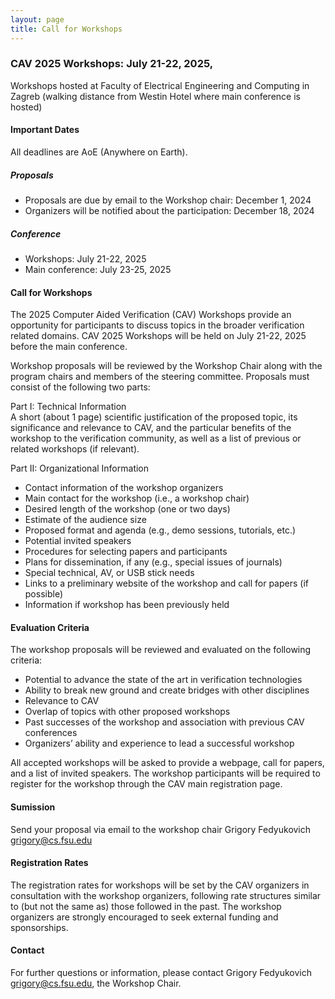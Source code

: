 ```yaml
---
layout: page
title: Call for Workshops
---
```


### CAV 2025 Workshops: July 21-22, 2025,
Workshops hosted at Faculty of Electrical Engineering and Computing in Zagreb (walking distance from Westin Hotel where main conference is hosted)

#### Important Dates
All deadlines are AoE (Anywhere on Earth).

##### Proposals
* Proposals are due by email to the Workshop chair: December 1, 2024
* Organizers will be notified about the participation: December 18, 2024

##### Conference
* Workshops: July 21-22, 2025
* Main conference: July 23-25, 2025

#### Call for Workshops
The 2025 Computer Aided Verification (CAV) Workshops provide an opportunity for participants to discuss topics in the broader verification related domains. CAV 2025 Workshops will be held on July 21-22, 2025 before the main conference.

Workshop proposals will be reviewed by the Workshop Chair along with the program chairs and members of the steering committee. Proposals must consist of the following two parts:

Part I: Technical Information <br>
A short (about 1 page) scientific justification of the proposed topic, its significance and relevance to CAV, and the particular benefits of the workshop to the verification community, as well as a list of previous or related workshops (if relevant).

Part II: Organizational Information
* Contact information of the workshop organizers
* Main contact for the workshop (i.e., a workshop chair)
* Desired length of the workshop (one or two days)
* Estimate of the audience size
* Proposed format and agenda (e.g., demo sessions, tutorials, etc.)
* Potential invited speakers
* Procedures for selecting papers and participants
* Plans for dissemination, if any (e.g., special issues of journals)
* Special technical, AV, or USB stick needs
* Links to a preliminary website of the workshop and call for papers (if possible)
* Information if workshop has been previously held

#### Evaluation Criteria
The workshop proposals will be reviewed and evaluated on the following criteria:
* Potential to advance the state of the art in verification technologies
* Ability to break new ground and create bridges with other disciplines
* Relevance to CAV
* Overlap of topics with other proposed workshops
* Past successes of the workshop and association with previous CAV conferences
* Organizers’ ability and experience to lead a successful workshop

All accepted workshops will be asked to provide a webpage, call for papers, and a list of invited speakers. The workshop participants will be required to register for the workshop through the CAV main registration page.

#### Sumission
Send your proposal via email to the workshop chair Grigory Fedyukovich <grigory@cs.fsu.edu>

#### Registration Rates
The registration rates for workshops will be set by the CAV organizers in consultation with the workshop organizers, following rate structures similar to (but not the same as) those followed in the past. The workshop organizers are strongly encouraged to seek external funding and sponsorships.

#### Contact
For further questions or information, please contact Grigory Fedyukovich <grigory@cs.fsu.edu>, the Workshop Chair.